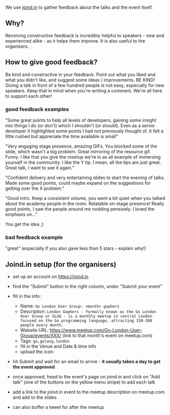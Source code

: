 We use [joind.in](https://joind.in) to gather feedback about the talks and the event itself.

## Why?
Receiving constructive feedback is incredibly helpful to speakers - new and experienced alike - as it helps them improve. 
It is also useful to the organisers.

## How to give good feedback?
Be kind and constructive in your feedback. Point out what you liked and what you didn't like, and suggest some ideas / improvements.
BE KIND!
Giving a talk in front of a few hundred people is not easy, especially for new speakers. Keep that in mind when you're writing a comment. We're all here to support each other!

### good feedback examples
"Some great points to help all levels of developers, gaining some insight into things I do (or don't) which I shouldn't (or should). Even as a senior developer it highlighted some points I had not previously thought of. It felt a little rushed but appreciate the time available is small"

"Very engaging stage presence, amazing GIFs. You blocked some of the slide, which wasn't a big problem.
Great mirroring of the resource gif. Funny.
I like that you give the meetup we're in as all example of immersing yourself in the community.
I like the Y tip. I mean, all the tips are just great. Great talk, I want to see it again."

"Confident delivery and very entertaining slides to start the evening of talks. Made some good points, could maybe expand on the suggestions for getting over the X problem."

"Good intro. Keep a consistent volume, you went a bit quiet when you talked about the academy people in the room.
Relatable on-stage presence! Really good points, I saw the people around me nodding pensively.
I loved the emphasis on..."

You get the idea ;)

### bad feedback example
"great" (especially if you also gave less than 5 stars - explain why!)

## Joind.in setup (for the organisers)
* set up an account on https://joind.in
* find the "Submit" button in the right column, under "Submit your event"
* fill in the info:
    * Name: `Go London User Group: <month> gophers`
    * Description: ```London Gophers - formally known as the Go London User Group or GLUG - is a monthly meetup in central London focused on the Go programming language, attracting 150-300 people every month.```
    * Website URL: https://www.meetup.com/Go-London-User-Group/events/XXX/ (link to that month's event on meetup.com)
    * Tags: `go,golang,london`
    * fill in the Venue and Date & time info
    * upload the icon:

* hit Submit and wait for an email to arrive - **it usually takes a day to get the event approved**
* once approved, head to the event's page on joind.in and click on "Add talk" (one of the buttons on the yellow menu stripe) to add each talk
* add a link to the joind.in event to the meetup description on meetup.com and add to the slides
* can also buffer a tweet for after the meetup
